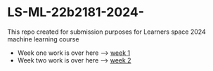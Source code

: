 # LS-ML-22b2181-2024-
This repo created for submission purposes for Learners space 2024 machine learning course
- Week one work is over here --> [week 1](https://github.com/Galacterzz/LS-ML-22b2181-2024-/tree/b471187a28a0836e7babf7fa0eb653fb0ea266dc/Week%201)
- Week two work is over here --> [week 2](https://github.com/Galacterzz/LS-ML-22b2181-2024-/tree/9fd2b560bc7bda9848b0aa82fecad6b51b9d86d5/Week%202)

